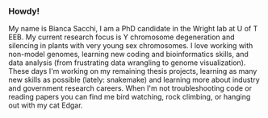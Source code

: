 ### Howdy!

My name is Bianca Sacchi, I am a PhD candidate in the Wright lab at U of T EEB. My current research focus is Y chromosome degeneration and silencing in plants with very young sex chromosomes. I love working with non-model genomes, learning new coding and bioinformatics skills, and data analysis (from frustrating data wrangling to genome visualization). These days I'm working on my remaining thesis projects, learning as many new skills as possible (lately: snakemake) and learning more about industry and government research careers. When I'm not troubleshooting code or reading papers you can find me bird watching, rock climbing, or hanging out with my cat Edgar.
